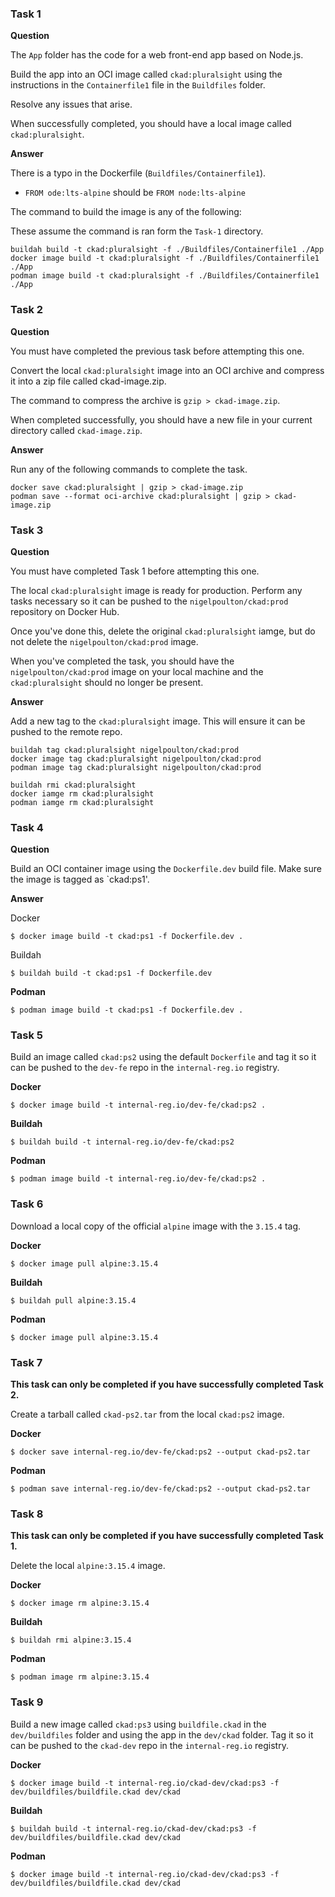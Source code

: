### Task 1


**Question**

The `App` folder has the code for a web front-end app based on Node.js.

Build the app into an OCI image called `ckad:pluralsight` using the instructions in the `Containerfile1` file in the `Buildfiles` folder.

Resolve any issues that arise.

When successfully completed, you should have a local image called `ckad:pluralsight`.

**Answer**

There is a typo in the Dockerfile (`Buildfiles/Containerfile1`). 
- `FROM ode:lts-alpine` should be `FROM node:lts-alpine`

The command to build the image is any of the following:

These assume the command is ran form the `Task-1` directory.

```
buildah build -t ckad:pluralsight -f ./Buildfiles/Containerfile1 ./App
docker image build -t ckad:pluralsight -f ./Buildfiles/Containerfile1 ./App
podman image build -t ckad:pluralsight -f ./Buildfiles/Containerfile1 ./App
```

### Task 2

**Question**

You must have completed the previous task before attempting this one.

Convert the local `ckad:pluralsight` image into an OCI archive and compress it into a zip file called ckad-image.zip. 

The command to compress the archive is `gzip > ckad-image.zip`.

When completed successfully, you should have a new file in your current directory called `ckad-image.zip`.

**Answer**

Run any of the following commands to complete the task.

```
docker save ckad:pluralsight | gzip > ckad-image.zip
podman save --format oci-archive ckad:pluralsight | gzip > ckad-image.zip
```

### Task 3

**Question**

You must have completed Task 1 before attempting this one.

The local `ckad:pluralsight` image is ready for production. Perform any tasks necessary so it can be pushed to the `nigelpoulton/ckad:prod` repository on Docker Hub.

Once you've done this, delete the original `ckad:pluralsight` iamge, but do not delete the `nigelpoulton/ckad:prod` image.

When you've completed the task, you should have the `nigelpoulton/ckad:prod` image on your local machine and the `ckad:pluralsight` should no longer be present.

**Answer**

Add a new tag to the `ckad:pluralsight` image. This will ensure it can be pushed to the remote repo.

```
buildah tag ckad:pluralsight nigelpoulton/ckad:prod
docker image tag ckad:pluralsight nigelpoulton/ckad:prod
podman image tag ckad:pluralsight nigelpoulton/ckad:prod

buildah rmi ckad:pluralsight
docker iamge rm ckad:pluralsight
podman iamge rm ckad:pluralsight
```

### Task 4

**Question**

Build an OCI container image using the `Dockerfile.dev` build file. Make sure the image is tagged as `ckad:ps1'.

**Answer**

Docker

```
$ docker image build -t ckad:ps1 -f Dockerfile.dev .
```

Buildah
```
$ buildah build -t ckad:ps1 -f Dockerfile.dev
```

**Podman**
```
$ podman image build -t ckad:ps1 -f Dockerfile.dev .
```

### Task 5

Build an image called `ckad:ps2` using the default `Dockerfile` and tag it so it can be pushed to the `dev-fe` repo in the `internal-reg.io` registry.

**Docker**
```
$ docker image build -t internal-reg.io/dev-fe/ckad:ps2 .
```

**Buildah**
```
$ buildah build -t internal-reg.io/dev-fe/ckad:ps2 
```

**Podman**
```
$ podman image build -t internal-reg.io/dev-fe/ckad:ps2 .
```

### Task 6

Download a local copy of the official `alpine` image with the `3.15.4` tag.

**Docker**
```
$ docker image pull alpine:3.15.4
```

**Buildah**
```
$ buildah pull alpine:3.15.4
```

**Podman**
```
$ docker image pull alpine:3.15.4
```

### Task 7

**This task can only be completed if you have successfully completed Task 2.**

Create a tarball called `ckad-ps2.tar` from the local `ckad:ps2` image.

**Docker**
```
$ docker save internal-reg.io/dev-fe/ckad:ps2 --output ckad-ps2.tar
```

**Podman**
```
$ podman save internal-reg.io/dev-fe/ckad:ps2 --output ckad-ps2.tar
```

### Task 8

**This task can only be completed if you have successfully completed Task 1.**

Delete the local `alpine:3.15.4` image.

**Docker**
```
$ docker image rm alpine:3.15.4
```

**Buildah**
```
$ buildah rmi alpine:3.15.4 
```

**Podman**
```
$ podman image rm alpine:3.15.4
```

### Task 9

Build a new image called `ckad:ps3` using `buildfile.ckad` in the `dev/buildfiles` folder and using the app in the `dev/ckad` folder. Tag it so it can be pushed to the `ckad-dev` repo in the `internal-reg.io` registry.

**Docker**
```
$ docker image build -t internal-reg.io/ckad-dev/ckad:ps3 -f dev/buildfiles/buildfile.ckad dev/ckad
```

**Buildah**
```
$ buildah build -t internal-reg.io/ckad-dev/ckad:ps3 -f dev/buildfiles/buildfile.ckad dev/ckad
```

**Podman**
```
$ docker image build -t internal-reg.io/ckad-dev/ckad:ps3 -f dev/buildfiles/buildfile.ckad dev/ckad
```

